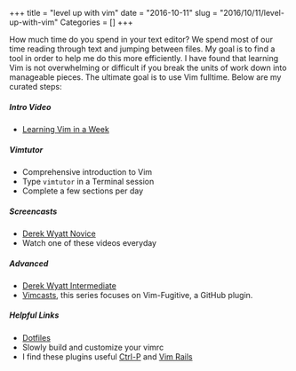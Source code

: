 +++
title = "level up with vim"
date = "2016-10-11"
slug = "2016/10/11/level-up-with-vim"
Categories = []
+++

How much time do you spend in your text editor? We spend most of our time reading through text and jumping between files. My goal is to find a tool in order to help me do this more efficiently. I have found that learning Vim is not overwhelming or difficult if you break the units of work down into manageable pieces. The ultimate goal is to use Vim fulltime. Below are my curated steps:

##### Intro Video
* [Learning Vim in a Week](https://www.youtube.com/watch?v=_NUO4JEtkDw)

##### Vimtutor
* Comprehensive introduction to Vim
* Type `vimtutor` in a Terminal session
* Complete a few sections per day

##### Screencasts
* [Derek Wyatt Novice](http://derekwyatt.org/vim/tutorials/novice/)
* Watch one of these videos everyday

##### Advanced
* [Derek Wyatt Intermediate](http://derekwyatt.org/vim/tutorials/intermediate/)
* [Vimcasts](http://vimcasts.org/blog/2011/05/the-fugitive-series/), this series focuses on Vim-Fugitive, a GitHub plugin.

##### Helpful Links
* [Dotfiles](https://github.com/iacutone/dotfiles)
* Slowly build and customize your vimrc
* I find these plugins useful [Ctrl-P](https://github.com/kien/ctrlp.vim) and [Vim Rails](https://github.com/tpope/vim-rails)
